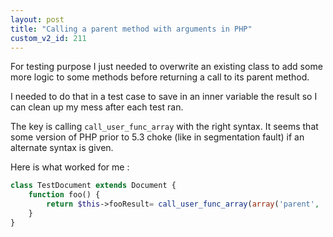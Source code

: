 ```yaml
---
layout: post
title: "Calling a parent method with arguments in PHP"
custom_v2_id: 211
---
```


For testing purpose I just needed to overwrite an existing class to add some
more logic to some methods before returning a call to its parent method.

I needed to do that in a test case to save in an inner variable the result so
I can clean up my mess after each test ran.

The key is calling `call_user_func_array` with the right syntax. It seems that
some version of PHP prior to 5.3 choke (like in segmentation fault) if an
alternate syntax is given.

Here is what worked for me :


```php
class TestDocument extends Document {  
    function foo() {  
        return $this->fooResult= call_user_func_array(array('parent', 'foo'), func_get_args());  
    }  
}  
```



